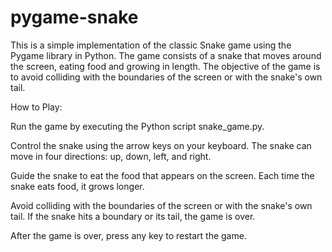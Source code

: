 # pygame-snake

This is a simple implementation of the classic Snake game using the Pygame library in Python. The game consists of a snake that moves around the screen, eating food and growing in length. The objective of the game is to avoid colliding with the boundaries of the screen or with the snake's own tail.

How to Play:

Run the game by executing the Python script snake_game.py.

Control the snake using the arrow keys on your keyboard. The snake can move in four directions: up, down, left, and right.

Guide the snake to eat the food that appears on the screen. Each time the snake eats food, it grows longer.

Avoid colliding with the boundaries of the screen or with the snake's own tail. If the snake hits a boundary or its tail, the game is over.

After the game is over, press any key to restart the game.
